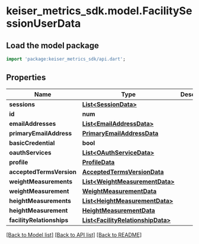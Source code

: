 # keiser_metrics_sdk.model.FacilitySessionUserData

## Load the model package
```dart
import 'package:keiser_metrics_sdk/api.dart';
```

## Properties
Name | Type | Description | Notes
------------ | ------------- | ------------- | -------------
**sessions** | [**List&lt;SessionData&gt;**](SessionData.md) |  | [optional] 
**id** | **num** |  | [optional] 
**emailAddresses** | [**List&lt;EmailAddressData&gt;**](EmailAddressData.md) |  | [optional] 
**primaryEmailAddress** | [**PrimaryEmailAddressData**](PrimaryEmailAddressData.md) |  | [optional] 
**basicCredential** | **bool** |  | [optional] 
**oauthServices** | [**List&lt;OAuthServiceData&gt;**](OAuthServiceData.md) |  | [optional] 
**profile** | [**ProfileData**](ProfileData.md) |  | [optional] 
**acceptedTermsVersion** | [**AcceptedTermsVersionData**](AcceptedTermsVersionData.md) |  | [optional] 
**weightMeasurements** | [**List&lt;WeightMeasurementData&gt;**](WeightMeasurementData.md) |  | [optional] 
**weightMeasurement** | [**WeightMeasurementData**](WeightMeasurementData.md) |  | [optional] 
**heightMeasurements** | [**List&lt;HeightMeasurementData&gt;**](HeightMeasurementData.md) |  | [optional] 
**heightMeasurement** | [**HeightMeasurementData**](HeightMeasurementData.md) |  | [optional] 
**facilityRelationships** | [**List&lt;FacilityRelationshipData&gt;**](FacilityRelationshipData.md) |  | [optional] 

[[Back to Model list]](../README.md#documentation-for-models) [[Back to API list]](../README.md#documentation-for-api-endpoints) [[Back to README]](../README.md)


